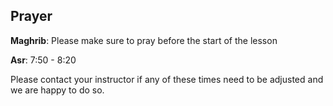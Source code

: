 ## Prayer 
**Maghrib**: Please make sure to pray before the start of the lesson

**Asr**: 7:50 - 8:20

Please contact your instructor if any of these times need to be adjusted and we are happy to do so.



